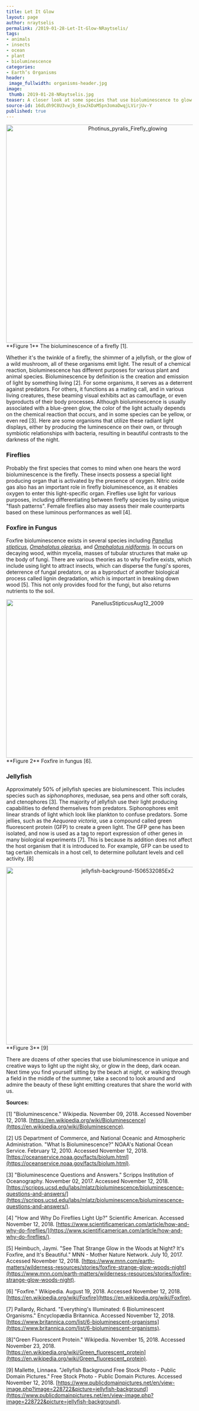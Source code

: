 ```yaml
---
title: Let It Glow
layout: page
author: nraytselis
permalink: /2019-01-28-Let-It-Glow-NRaytselis/
tags:
- animals
- insects
- ocean
- plant
- bioluminescence
categories:
- Earth’s Organisms
header:
 image_fullwidth: organisms-header.jpg
image:
 thumb: 2019-01-28-NRaytselis.jpg
teaser: A closer look at some species that use bioluminescence to glow.
source-id: 16dLdh9C8U3vwjb_EswJkDaM5pn3omaDwqjLVirjUv-Y
published: true
---
```

<center> <a data-flickr-embed="true"  href="https://www.flickr.com/photos/139839751@N06/44938652295/in/dateposted-friend/" title="Photinus_pyralis_Firefly_glowing"><img src="https://farm5.staticflickr.com/4874/44938652295_580f0121bd_z.jpg" width="640" height="588" alt="Photinus_pyralis_Firefly_glowing"></a><script async src="//embedr.flickr.com/assets/client-code.js" charset="utf-8"></script> </center> 
**Figure 1** The bioluminescence of a firefly [1].  

Whether it's the twinkle of a firefly, the shimmer of a jellyfish, or the glow of a wild mushroom, all of these organisms emit light. The result of a chemical reaction, bioluminescence has different purposes for various plant and animal species. Bioluminescence by definition is the creation and emission of light by something living [2]. For some organisms, it serves as a deterrent against predators. For others, it functions as a mating call, and in various living creatures, these beaming visual exhibits act as camouflage, or even byproducts of their body processes. Although bioluminescence is usually associated with a blue-green glow, the color of the light actually depends on the chemical reaction that occurs, and in some species can be yellow, or even red [3]. Here are some organisms that utilize these radiant light displays, either by producing the luminescence on their own, or through symbiotic relationships with bacteria, resulting in beautiful contrasts to the darkness of the night. 

<h3>Fireflies</h3>

Probably the first species that comes to mind when one hears the word bioluminescence is the firefly. These insects possess a special light producing organ that is activated by the presence of oxygen. Nitric oxide gas also has an important role in firefly bioluminescence, as it enables oxygen to enter this light-specific organ. Fireflies use light for various purposes, including differentiating between firefly species by using unique "flash patterns". Female fireflies also may assess their male counterparts based on these luminous performances as well [4]. 

<h3>Foxfire in Fungus</h3>

Foxfire bioluminescence exists in several species including [*Panellus stipticus*](https://en.wikipedia.org/wiki/Panellus_stipticus), [*Omphalotus olearius*](https://en.wikipedia.org/wiki/Omphalotus_olearius), and [*Omphalotus nidiformis*](https://en.wikipedia.org/wiki/Omphalotus_nidiformis). In occurs on decaying wood, within mycelia, masses of tubular structures that make up the body of fungi. There are various theories as to why Foxfire exists, which include using light to attract insects, which can disperse the fungi's spores, deterrence of fungal predators, or as a byproduct of another biological process called lignin degradation, which is important in breaking down wood [5]. This not only provides food for the fungi, but also returns nutrients to the soil. 

<center> <a data-flickr-embed="true"  href="https://www.flickr.com/photos/139839751@N06/44034967840/in/dateposted-friend/" title="PanellusStipticusAug12_2009"><img src="https://farm5.staticflickr.com/4877/44034967840_dc350bc58e_z.jpg" width="640" height="427" alt="PanellusStipticusAug12_2009"></a><script async src="//embedr.flickr.com/assets/client-code.js" charset="utf-8"></script> </center>
**Figure 2** Foxfire in fungus [6]. 

<h3>Jellyfish</h3>

Approximately 50% of jellyfish species are bioluminescent. This includes species such as *siphonophores*, medusae, sea pens and other soft corals, and ctenophores [3]. The majority of jellyfish use their light producing capabilities to defend themselves from predators. Siphonophores emit linear strands of light which look like plankton to confuse predators. Some jellies, such as the *Aequorea victoria*, use a compound called green fluorescent protein (GFP) to create a green light. The GFP gene has been isolated, and now is used as a tag to report expression of other genes in many biological experiments [7]. This is because its addition does not affect the host organism that it is introduced to. For example, GFP can be used to tag certain chemicals in a host cell, to determine pollutant levels and cell activity. [8] 

<center> <a data-flickr-embed="true"  href="https://www.flickr.com/photos/139839751@N06/31980460878/in/dateposted-friend/" title="jellyfish-background-1506532085Ex2"><img src="https://farm5.staticflickr.com/4818/31980460878_35a580a87c_z.jpg" width="640" height="479" alt="jellyfish-background-1506532085Ex2"></a><script async src="//embedr.flickr.com/assets/client-code.js" charset="utf-8"></script> </center> 
**Figure 3** [9] 

There are dozens of other species that use bioluminescence in unique and creative ways to light up the night sky, or glow in the deep, dark ocean. Next time you find yourself sitting by the beach at night, or walking through a field in the middle of the summer, take a second to look around and admire the beauty of these light emitting creatures that share the world with us. 

**Sources:**

[1] "Bioluminescence." Wikipedia. November 09, 2018. Accessed November 12, 2018. [https://en.wikipedia.org/wiki/Bioluminescence](https://en.wikipedia.org/wiki/Bioluminescence).

[2] US Department of Commerce, and National Oceanic and Atmospheric Administration. "What Is Bioluminescence?" NOAA's National Ocean Service. February 12, 2010. Accessed November 12, 2018. [https://oceanservice.noaa.gov/facts/biolum.html](https://oceanservice.noaa.gov/facts/biolum.html).

[3] "Bioluminescence Questions and Answers." Scripps Institution of Oceanography. November 02, 2017. Accessed November 12, 2018. [https://scripps.ucsd.edu/labs/mlatz/bioluminescence/bioluminescence-questions-and-answers/](https://scripps.ucsd.edu/labs/mlatz/bioluminescence/bioluminescence-questions-and-answers/).

[4] "How and Why Do Fireflies Light Up?" Scientific American. Accessed November 12, 2018. [https://www.scientificamerican.com/article/how-and-why-do-fireflies/](https://www.scientificamerican.com/article/how-and-why-do-fireflies/).

[5] Heimbuch, Jaymi. "See That Strange Glow in the Woods at Night? It's Foxfire, and It's Beautiful." MNN - Mother Nature Network. July 10, 2017. Accessed November 12, 2018. [https://www.mnn.com/earth-matters/wilderness-resources/stories/foxfire-strange-glow-woods-night](https://www.mnn.com/earth-matters/wilderness-resources/stories/foxfire-strange-glow-woods-night).

[6] "Foxfire." Wikipedia. August 19, 2018. Accessed November 12, 2018. [https://en.wikipedia.org/wiki/Foxfire](https://en.wikipedia.org/wiki/Foxfire).

[7] Pallardy, Richard. "Everything's Illuminated: 6 Bioluminescent Organisms." Encyclopædia Britannica. Accessed November 12, 2018. [https://www.britannica.com/list/6-bioluminescent-organisms](https://www.britannica.com/list/6-bioluminescent-organisms).

[8]"Green Fluorescent Protein." Wikipedia. November 15, 2018. Accessed November 23, 2018. [https://en.wikipedia.org/wiki/Green_fluorescent_protein](https://en.wikipedia.org/wiki/Green_fluorescent_protein).

[9] Mallette, Linnaea. "Jellyfish Background Free Stock Photo - Public Domain Pictures." Free Stock Photo - Public Domain Pictures. Accessed November 12, 2018. [https://www.publicdomainpictures.net/en/view-image.php?image=228722&picture=jellyfish-background](https://www.publicdomainpictures.net/en/view-image.php?image=228722&picture=jellyfish-background).

